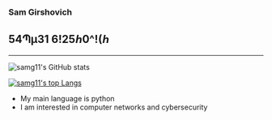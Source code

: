 ### Sam Girshovich

## 54Պµ31 6!25ℎ0^!(ℎ

<!--
**samg11/samg11** is a ✨ _special_ ✨ repository because its `README.md` (this file) appears on your GitHub profile.
-->
---

![samg11's GitHub stats](https://github-readme-stats.vercel.app/api?username=samg11&theme=prussian&show_icons=true)


[![samg11's top Langs](https://github-readme-stats.vercel.app/api/top-langs/?username=samg11&theme=prussian&layout=compact)](https://github.com/anuraghazra/github-readme-stats)


- My main language is python
- I am interested in computer networks and cybersecurity

